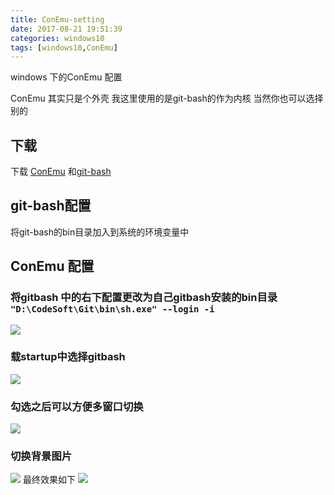```yaml
---
title: ConEmu-setting
date: 2017-08-21 19:51:39
categories: windows10
tags: [windows10,ConEmu]
---
```

windows 下的ConEmu 配置
<!--more-->
ConEmu 其实只是个外壳 我这里使用的是git-bash的作为内核 当然你也可以选择别的
## 下载
下载 [ConEmu](https://conemu.github.io/) 和[git-bash](https://git-for-windows.github.io/)
## git-bash配置
将git-bash的bin目录加入到系统的环境变量中
## ConEmu 配置
### 将gitbash 中的右下配置更改为自己gitbash安装的bin目录 `"D:\CodeSoft\Git\bin\sh.exe" --login -i`
![](https://losssblog.oss-cn-hangzhou.aliyuncs.com/ConEmu/1.png?x-oss-process=style/blogimage&Expires=1550851707&OSSAccessKeyId=TMP.AQFJA-OxdhPt6WGoHwhiMk35bQ1T1XphQ3YfLK2AaB3oxd5b4JTH3LrlbHLRADAtAhUA1NCndpySy8hU-lVUQ2hFMnQZpGYCFHiILWnDZrBNMSrIiwQ6-tWpx-vq&Signature=Z%2BGbty0AetboPoaBqR58Jt%2BEP5A%3D)
### 载startup中选择gitbash
![](https://losssblog.oss-cn-hangzhou.aliyuncs.com/ConEmu/2.png?x-oss-process=style/blogimage&Expires=1550851734&OSSAccessKeyId=TMP.AQFJA-OxdhPt6WGoHwhiMk35bQ1T1XphQ3YfLK2AaB3oxd5b4JTH3LrlbHLRADAtAhUA1NCndpySy8hU-lVUQ2hFMnQZpGYCFHiILWnDZrBNMSrIiwQ6-tWpx-vq&Signature=NfDukTczCuCrUu7Dkt2TiPzaqig%3D)
### 勾选之后可以方便多窗口切换
![](https://losssblog.oss-cn-hangzhou.aliyuncs.com/ConEmu/3.png?x-oss-process=style/blogimage&Expires=1550851749&OSSAccessKeyId=TMP.AQFJA-OxdhPt6WGoHwhiMk35bQ1T1XphQ3YfLK2AaB3oxd5b4JTH3LrlbHLRADAtAhUA1NCndpySy8hU-lVUQ2hFMnQZpGYCFHiILWnDZrBNMSrIiwQ6-tWpx-vq&Signature=njPCsz1lQjiQgkbywBsomSrXha8%3D)
### 切换背景图片
![](https://losssblog.oss-cn-hangzhou.aliyuncs.com/ConEmu/4.png?x-oss-process=style/blogimage&Expires=1550851762&OSSAccessKeyId=TMP.AQFJA-OxdhPt6WGoHwhiMk35bQ1T1XphQ3YfLK2AaB3oxd5b4JTH3LrlbHLRADAtAhUA1NCndpySy8hU-lVUQ2hFMnQZpGYCFHiILWnDZrBNMSrIiwQ6-tWpx-vq&Signature=FAm2%2Bs1VNIDFCc5a8sngOBLhRn4%3D)
最终效果如下
![](https://losssblog.oss-cn-hangzhou.aliyuncs.com/ConEmu/5.png?x-oss-process=style/blogimage&Expires=1550851774&OSSAccessKeyId=TMP.AQFJA-OxdhPt6WGoHwhiMk35bQ1T1XphQ3YfLK2AaB3oxd5b4JTH3LrlbHLRADAtAhUA1NCndpySy8hU-lVUQ2hFMnQZpGYCFHiILWnDZrBNMSrIiwQ6-tWpx-vq&Signature=LxhfFhTEP2bHogbefdnDTafZFPM%3D)
